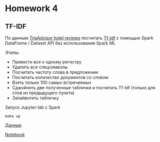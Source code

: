 # Homework 4

## TF-IDF

По данным [TripAdvisor hotel reviews](https://www.kaggle.com/andrewmvd/trip-advisor-hotel-reviews) посчитать [Tf-Idf](https://ru.wikipedia.org/wiki/TF-IDF) с помощью
Spark DataFrame / Dataset API без использования Spark ML

Этапы:
* Привести все к одному регистру
* Удалить все спецсимволы
* Посчитать частоту слова в предложении
* Посчитать количество документов со словом
* Взять только 100 самых встречаемых
* Сджойнить две полученные таблички и посчитать Tf-Idf (только для слов
из предыдущего пункта)
* Запайвотить табличку

Запуск Jupyter-lab c Spark
```shell
make up
```
[Данные](./data/tripadvisor_hotel_reviews.csv)

[Notebook](https://nbviewer.org/github/KhubbatulinMark/introduction-to-big-data-made-2021/tree/private/homeworks/homework-4/)
